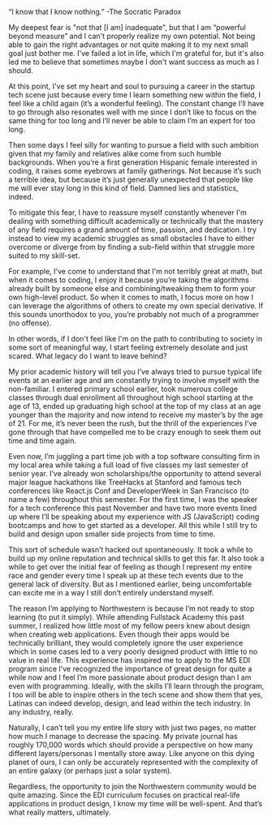 “I know that I know nothing.” -The Socratic Paradox

My deepest fear is "not that [I am] inadequate", but that I am “powerful beyond measure” and I can't properly realize my own potential. Not being able to gain the right advantages or not quite making it to my next small goal just bother me. I've failed a lot in life, which I'm grateful for, but it's also led me to believe that sometimes maybe I don't want success as much as I should.

At this point, I've set my heart and soul to pursuing a career in the startup tech scene just because every time I learn something new within the field, I feel like a child again (it’s a wonderful feeling). The constant change I’ll have to go through also resonates well with me since I don’t like to focus on the same thing for too long and I’ll never be able to claim I’m an expert for too long.

Then some days I feel silly for wanting to pursue a field with such ambition given that my family and relatives alike come from such humble backgrounds. When you’re a first generation Hispanic female interested in coding, it raises some eyebrows at family gatherings. Not because it’s such a terrible idea, but because it’s just generally unexpected that people like me will ever stay long in this kind of field. Damned lies and statistics, indeed.

To mitigate this fear, I have to reassure myself constantly whenever I'm dealing with something difficult academically or technically that the mastery of any field requires a grand amount of time, passion, and dedication. I try instead to view my academic struggles as small obstacles I have to either overcome or diverge from by finding a sub-field within that struggle more suited to my skill-set.

For example, I've come to understand that I'm not terribly great at math, but when it comes to coding, I enjoy it because you’re taking the algorithms already built by someone else and combining/tweaking them to form your own high-level product. So when it comes to math, I focus more on how I can leverage the algorithms of others to create my own special derivative. If this sounds unorthodox to you, you’re probably not much of a programmer (no offense).

In other words, if I don't feel like I'm on the path to contributing to society in some sort of meaningful way, I start feeling extremely desolate and just scared. What legacy do I want to leave behind?

My prior academic history will tell you I’ve always tried to pursue typical life events at an earlier age and am constantly trying to involve myself with the non-familiar. I entered primary school earlier, took numerous college classes through dual enrollment all throughout high school starting at the age of 13, ended up graduating high school at the top of my class at an age younger than the majority and now intend to receive my master’s by the age of 21. For me, it’s never been the rush, but the thrill of the experiences I’ve gone through that have compelled me to be crazy enough to seek them out time and time again.

Even now, I’m juggling a part time job with a top software consulting firm in my local area while taking a full load of five classes my last semester of senior year. I’ve already won scholarships/the opportunity to attend several major league hackathons like TreeHacks at Stanford and famous tech conferences like React.js Conf and DeveloperWeek in San Francisco (to name a few) throughout this semester. For the first time, I was the speaker for a tech conference this past November and have two more events lined up where I’ll be speaking about my experience with JS (JavaScript) coding bootcamps and how to get started as a developer. All this while I still try to build and design upon smaller side projects from time to time.

This sort of schedule wasn’t hacked out spontaneously. It took a while to build up my online reputation and technical skills to get this far. It also took a while to get over the initial fear of feeling as though I represent my entire race and gender every time I speak up at these tech events due to the general lack of diversity. But as I mentioned earlier, being uncomfortable can excite me in a way I still don’t entirely understand myself.

The reason I’m applying to Northwestern is because I’m not ready to stop learning (to put it simply). While attending Fullstack Academy this past summer, I realized how little most of my fellow peers knew about design when creating web applications. Even though their apps would be technically brilliant, they would completely ignore the user experience which in some cases led to a very poorly designed product with little to no value in real life. This experience has inspired me to apply to the MS EDI program since I’ve recognized the importance of great design for quite a while now and I feel I’m more passionate about product design than I am even with programming. Ideally, with the skills I’ll learn through the program, I too will be able to inspire others in the tech scene and show them that yes, Latinas can indeed develop, design, and lead within the tech industry. In any industry, really.

Naturally, I can’t tell you my entire life story with just two pages, no matter how much I manage to decrease the spacing. My private journal has roughly 170,000 words which should provide a perspective on how many different layers/personas I mentally store away. Like anyone on this dying planet of ours, I can only be accurately represented with the complexity of an entire galaxy (or perhaps just a solar system).

Regardless, the opportunity to join the Northwestern community would be quite amazing. Since the EDI curriculum focuses on practical real-life applications in product design, I know my time will be well-spent. And that’s what really matters, ultimately.
